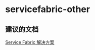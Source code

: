 
<properties
    pageTitle="servicefabric-other"
    description="与 Service Fabric 相关的问题：其他"
    service="microsoft.operationalinsights"
    resource="operationalinsightsaccounts"
    authors="adoylemsft"
    displayorder=""
    selfHelpType="generic"
    supportTopicIds="32536607"
    resourceTags=""
    productPesIds="15725"
    cloudEnvironments="public, Blackforest, Fairfax"
/>


# <a name="servicefabric-other"></a>servicefabric-other


## <a name="recommended-documents"></a>**建议的文档**
[Service Fabric 解决方案](https://azure.microsoft.com/documentation/articles/log-analytics-service-fabric/)


<!--HONumber=Dec16_HO1-->


